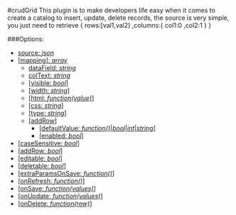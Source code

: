 #crudGrid
This plugin is to make developers life easy when it comes to create a catalog to insert, update, delete records, the source is very simple, you just need to retrieve 
{
  rows:[val1,val2]
  ,columns:{
            col1:0
            ,col2:1
            }
  }



###Options:

- [source: *json*](https://jsfiddle.net/fabyyiola/mfjq6dce/4/)
- [[mapping]: *array*](https://jsfiddle.net/fabyyiola/tvcLh3an/10/)
  - [dataField: *string*](https://jsfiddle.net/fabyyiola/tvcLh3an/10/)
  - [colText: *string*](https://jsfiddle.net/fabyyiola/tvcLh3an/10/)
  - [[visible: *bool*]](https://jsfiddle.net/fabyyiola/tvcLh3an/10/)
  - [[width: *string*]](https://jsfiddle.net/fabyyiola/tvcLh3an/10/)
  - [[html: *function(value)*]](https://jsfiddle.net/fabyyiola/tvcLh3an/10/)
  - [[css: *string*]](https://jsfiddle.net/fabyyiola/tvcLh3an/10/)
  - [[type: *string*]](https://jsfiddle.net/fabyyiola/tvcLh3an/10/)
  -  [[addRow]](https://jsfiddle.net/fabyyiola/tvcLh3an/10/)
     - [[defaultValue: *function()*|*bool*|*int*|*string*]](https://jsfiddle.net/fabyyiola/a0v85668/1/)
     - [[enabled: *bool*]](https://jsfiddle.net/fabyyiola/a0v85668/2/)
- [[caseSensitive: *bool*]](https://jsfiddle.net/fabyyiola/dLvho5th/1/)
- [[addRow: *bool*]](https://jsfiddle.net/fabyyiola/a0v85668/1/)
- [[editable: *bool*]](https://jsfiddle.net/fabyyiola/7xya66ee/)
- [[deletable: *bool*]](https://jsfiddle.net/fabyyiola/tnwj7e1t/1/)
- [[extraParamsOnSave: *function()*]](https://jsfiddle.net/fabyyiola/0ggjmvr7/)
- [[onRefresh: *function()*]](https://jsfiddle.net/fabyyiola/vjum5bj0/)
- [[onSave: *function(values)*]](https://jsfiddle.net/fabyyiola/a0v85668/1/)
- [[onUpdate: *function(values)*]](https://jsfiddle.net/fabyyiola/7xya66ee/)
- [[onDelete: *function(row)*]](https://jsfiddle.net/fabyyiola/tnwj7e1t/3/)
  
